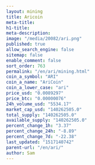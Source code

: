 ```yaml
---
layout: mining
title: Aricoin
meta-title: 
h1-title: 
meta-description: 
image: "/media/20082/ari.png"
published: true
allow_search_engine: false
sitemap: false
enable_comment: false
sort_order: 763
permalink: "/en/ari/mining.html"
coin_a_symbol: "ARI"
coin_a_name: "AriCoin"
coin_a_lower_case: "ari"
price_usd: "0.0089297"
price_btc: "0.00000076"
24h_volume_usd: "5534.17"
market_cap_usd: "140262505.0"
total_supply: "140262505.0"
available_supply: "140262505.0"
percent_change_1h: "3.37"
percent_change_24h: "-8.89"
percent_change_7d: "-22.38"
last_updated: "1517140742"
parent-url: "/en/ari/"
author: Sam
---
```


